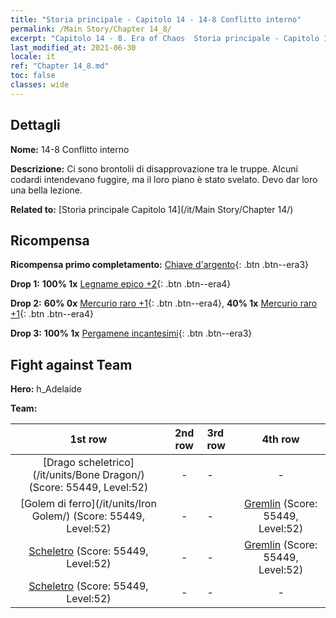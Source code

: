 ```yaml
---
title: "Storia principale - Capitolo 14 - 14-8 Conflitto interno"
permalink: /Main Story/Chapter 14_8/
excerpt: "Capitolo 14 - 8. Era of Chaos  Storia principale - Capitolo 14_8. 14-8 Conflitto interno"
last_modified_at: 2021-06-30
locale: it
ref: "Chapter 14_8.md"
toc: false
classes: wide
---
```


## Dettagli

 **Nome:** 14-8 Conflitto interno

 **Descrizione:** Ci sono brontolii di disapprovazione tra le truppe. Alcuni codardi intendevano fuggire, ma il loro piano è stato svelato. Devo dar loro una bella lezione.

 **Related to:** [Storia principale Capitolo 14](/it/Main Story/Chapter 14/)

## Ricompensa

 **Ricompensa primo completamento:** [Chiave d'argento](/ItemsIT/con_693/){: .btn .btn--era3}

 **Drop 1:** **100% 1x** [Legname epico +2](/ItemsIT/mat_48/){: .btn .btn--era4}

 **Drop 2:** **60% 0x** [Mercurio raro +1](/ItemsIT/mat_42/){: .btn .btn--era4}, **40% 1x** [Mercurio raro +1](/ItemsIT/mat_42/){: .btn .btn--era4}

 **Drop 3:** **100% 1x** [Pergamene incantesimi](/ItemsIT/con_694/){: .btn .btn--era3}


## Fight against Team
 **Hero:** h_Adelaide

 **Team:**


  | 1st row | 2nd row | 3rd row | 4th row |
  |:----:|:----:|:----|:----:|
  | [Drago scheletrico](/it/units/Bone Dragon/) (Score: 55449, Level:52)  | - | - | - |
  | [Golem di ferro](/it/units/Iron Golem/) (Score: 55449, Level:52)  | - | - | [Gremlin](/it/units/Gremlin/) (Score: 55449, Level:52)  |
  | [Scheletro](/it/units/Skeleton/) (Score: 55449, Level:52)  | - | - | [Gremlin](/it/units/Gremlin/) (Score: 55449, Level:52)  |
  | [Scheletro](/it/units/Skeleton/) (Score: 55449, Level:52)  | - | - | - |


